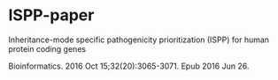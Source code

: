 # ISPP-paper


Inheritance-mode specific pathogenicity prioritization (ISPP) for human protein coding genes

Bioinformatics. 2016 Oct 15;32(20):3065-3071. Epub 2016 Jun 26.
